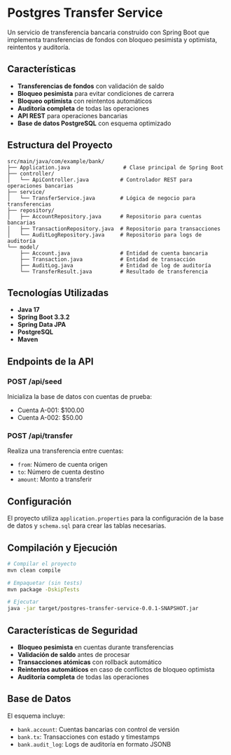 # Postgres Transfer Service

Un servicio de transferencia bancaria construido con Spring Boot que implementa transferencias de fondos con bloqueo pesimista y optimista, reintentos y auditoría.

## Características

- **Transferencias de fondos** con validación de saldo
- **Bloqueo pesimista** para evitar condiciones de carrera
- **Bloqueo optimista** con reintentos automáticos
- **Auditoría completa** de todas las operaciones
- **API REST** para operaciones bancarias
- **Base de datos PostgreSQL** con esquema optimizado

## Estructura del Proyecto

```
src/main/java/com/example/bank/
├── Application.java                 # Clase principal de Spring Boot
├── controller/
│   └── ApiController.java          # Controlador REST para operaciones bancarias
├── service/
│   └── TransferService.java        # Lógica de negocio para transferencias
├── repository/
│   ├── AccountRepository.java      # Repositorio para cuentas bancarias
│   ├── TransactionRepository.java  # Repositorio para transacciones
│   └── AuditLogRepository.java     # Repositorio para logs de auditoría
└── model/
    ├── Account.java                # Entidad de cuenta bancaria
    ├── Transaction.java            # Entidad de transacción
    ├── AuditLog.java               # Entidad de log de auditoría
    └── TransferResult.java         # Resultado de transferencia
```

## Tecnologías Utilizadas

- **Java 17**
- **Spring Boot 3.3.2**
- **Spring Data JPA**
- **PostgreSQL**
- **Maven**

## Endpoints de la API

### POST /api/seed
Inicializa la base de datos con cuentas de prueba:
- Cuenta A-001: $100.00
- Cuenta A-002: $50.00

### POST /api/transfer
Realiza una transferencia entre cuentas:
- `from`: Número de cuenta origen
- `to`: Número de cuenta destino  
- `amount`: Monto a transferir

## Configuración

El proyecto utiliza `application.properties` para la configuración de la base de datos y `schema.sql` para crear las tablas necesarias.

## Compilación y Ejecución

```bash
# Compilar el proyecto
mvn clean compile

# Empaquetar (sin tests)
mvn package -DskipTests

# Ejecutar
java -jar target/postgres-transfer-service-0.0.1-SNAPSHOT.jar
```

## Características de Seguridad

- **Bloqueo pesimista** en cuentas durante transferencias
- **Validación de saldo** antes de procesar
- **Transacciones atómicas** con rollback automático
- **Reintentos automáticos** en caso de conflictos de bloqueo optimista
- **Auditoría completa** de todas las operaciones

## Base de Datos

El esquema incluye:
- `bank.account`: Cuentas bancarias con control de versión
- `bank.tx`: Transacciones con estado y timestamps
- `bank.audit_log`: Logs de auditoría en formato JSONB
